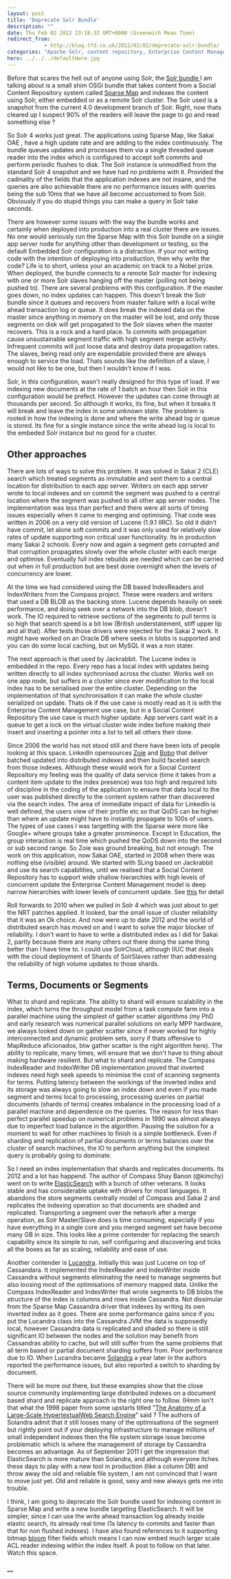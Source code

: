 ```yaml
---
layout: post
title: 'Deprecate Solr Bundle'
description: ""
date: Thu Feb 02 2012 23:18:33 GMT+0000 (Greenwich Mean Time)
redirect_from: 
            - http://blog.tfd.co.uk/2012/02/02/deprecate-solr-bundle/
categories: "Apache Solr, content repository, Enterprise Content Management, index updates, Lucene, repository system, social content, Solr, Uncategorized"
hero: ../../../defaultHero.jpg
---
```

Before that scares the hell out of anyone using Solr, the [Solr bundle ](https://github.com/ieb/solr/)I am talking about is a small shim OSGi bundle that takes content from a Social Content Repository system called [Sparse Map](https://github.com/ieb/sparsemapcontent) and indexes the content using Solr, either embedded or as a remote Solr cluster. The Solr used is a snapshot from the current 4.0 development branch of Solr. Right, now thats cleared up I suspect 90% of the readers will leave the page to go and read something else ?

So Solr 4 works just great. The applications using Sparse Map, like Sakai OAE , have a high update rate and are adding to the index continuously. The bundle queues updates and processes them via a single threaded queue reader into the index which is configured to accept soft commits and perform periodic flushes to disk. The Solr instance is unmodified from the standard Solr 4 snapshot and we have had no problems with it. Provided the cadinality of the fields that the application indexes are not insane, and the queries are also achievable there are no performance issues with queries being the sub 10ms that we have all become accustomed to from Solr. Obviously if you do stupid things you can make a query in Solr take seconds.

There are however some issues with the way the bundle works and certainly when deployed into production into a real cluster there are issues. No one would seriously run the Sparse Map with this Solr bundle on a single app server node for anything other than development or testing, so the default Embedded Solr configuration is a distraction. If your not writing code with the intention of deploying into production, then why write the code? Life is to short, unless your an academic on track to a Nobel prize. When deployed, the bundle connects to a remote Solr master for indexing with one or more Solr slaves hanging off the master (polling not being pushed to). There are several problems with this configuration. If the master goes down, no index updates can happen. This doesn't break the Solr bundle since it queues and recovers from master failure with a local write ahead transaction log or queue. It does break the indexed data on the master since anything in memory on the master will be lost, and only those segments on disk will get propagated to the Solr slaves when the master recovers. This is a rock and a hard place. 1s commits with propagation cause unsustainable segment traffic with high segment merge activity. Infrequent commits will just loose data and destroy data propagation rates. The slaves, being read only are expendable provided there are always enough to service the load. Thats sounds like the definition of a slave, I would not like to be one, but then I wouldn't know if I was.

Solr, in this configuration, wasn't really designed for this type of load. If we indexing new documents at the rate of 1 batch an hour then Solr in this configuration would be prefect. However the updates can come through at thousands per second. So although it works, its fine, but when it breaks it will break and leave the index in some unknown state. The problem is rooted in how the indexing is done and where the write ahead log or queue is stored. Its fine for a single instance since the write ahead log is local to the embeded Solr instance but no good for a cluster.

## Other approaches

There are lots of ways to solve this problem. It was solved in Sakai 2 (CLE) search which treated segments as immutable and sent them to a central location for distribution to each app server. Writers on each app server wrote to local indexes and on commit the segment was pushed to a central location where the segment was pushed to all other app server nodes. The implementation was less than perfect and there were all sorts of timing issues especially when it came to merging and optimising. That code was written in 2006 on a very old version of Lucene (1.9.1 IIRC). So old it didn't have commit, let alone soft commits and it was only used for relatively slow rates of update supporting non critical user functionality. Its in production many Sakai 2 schools. Every now and again a segment gets corrupted and that corruption propagates slowly over the whole cluster with each merge and optimise. Eventually full index rebuilds are needed which can be carried out when in full production but are best done overnight when the levels of concurrency are lower.

At the time we had considered using the DB based IndexReaders and IndexWriters from the Compass project. These were readers and writers that used a DB BLOB as the backing store. Lucene depends heavily on seek performance, and doing seek over a network into the DB blob, doesn't work. The IO required to retrieve sections of the segments to pull terms is so high that search speed is a bit low (British understatement, stiff upper lip and all that). After tests those drivers were rejected for the Sakai 2 work. It might have worked on an Oracle DB where seeks in blobs is supported and you can do some local caching, but on MySQL it was a non stater.

The next approach is that used by Jackrabbit. The Lucene index is embedded in the repo. Every repo has a local index with updates being written directly to all index sychronised across the cluster. Works well on one app node, but suffers in a cluster since ever modification to the local index has to be serialised over the entire cluster. Depending on the implementation of that synchronisation it can make the whole cluster serialized on update. Thats ok if the use case is mostly read as it is with the Enterprise Content Management use case, but in a Social Content Repository the use case is much higher update. App servers cant wait in a queue to get a lock on the virtual cluster wide index before making their insert and inserting a pointer into a list to tell all others their done.

Since 2006 the world has not stood still and there have been lots of people looking at this space. LinkedIn opensources [Zoie](http://javasoze.github.com/zoie/) and [Bobo](http://sna-projects.com/bobo/) that deliver batched updated into distributed indexes and then build faceted search from those indexes. Although these would work for a Social Content Repository my feeling was the quality of data service (time it takes from a content item update to the index presence) was too high and required lots of discipline in the coding of the application to ensure that data local to the user was published directly to the content system rather than discovered via the search index. The area of immediate impact of data for LinkedIn is well defined, the users view of their profile etc so that QoDS can be higher than where an update might have to instantly propagate to 100s of users. The types of use cases I was targetting with the Sparse were more like Google+ where groups take a greater prominence. Except in Education, the group interaction is real time which pushed the QoDS down into the second or sub second range. So Zoie was ground breaking, but not enough. The work on this application, now Sakai OAE, started in 2008 when there was nothing else (visible) around. We started with SLing based on Jackrabbit and use its search capabilities, until we realised that a Social Content Repository has to support wide shallow hierarchies with high levels of concurrent update the Enterprise Content Management model is deep narrow hierarchies with lower levels of concurrent update. See [this](www.slideshare.net/ianeboston/sparse-content-map-storage-system) for detail

Roll forwards to 2010 when we pulled in Solr 4 which was just about to get the NRT patches applied. It looked, bar the small issue of cluster reliability that it was an Ok choice. And now were up to date 2012 and the world of distributed search has moved on and I want to solve the major blocker of reliability. I don't want to have to write a distributed index as I did for Sakai 2, partly because there are many others out there doing the same thing better than I have time to. I could use SolrCloud, although IIUC that deals with the cloud deployment of Shards of SolrSlaves rather than addressing the reliability of high volume updates to those shards.

## Terms, Documents or Segments

What to shard and replicate. The ability to shard will ensure scalability in the index, which turns the throughput model from a task compute farm into a parallel machine using the simplest of gather scatter algorithms (my PhD and early research was numerical parallel solutions on early MPP hardware, we always looked down on gather scatter since if never worked for highly interconnected and dynamic problem sets, sorry if thats offensive to MapReduce aficionados, btw gather scatter is the right algorithm here). The ability to replicate, many times, will ensure that we don't have to thing about making hardware resilient. But what to shard and replicate. The Compass IndexReader and IndexWriter DB implementation proved that inverted indexes need high seek speeds to minimise the cost of scanning segments for terms. Putting latency between the workings of the inverted index and its storage was always going to slow an index down and even if you made segment and terms local to processing, processing queries on partial documents (shards of terms) creates imbalance in the processing load of a parallel machine and dependence on the queries. The reason for less than perfect parallel speedup on numerical problems in 1990 was almost always due to imperfect load balance in the algorithm. Pausing the solution for a moment to wait for other machines to finish is a simple bottleneck. Even if sharding and replication of partial documents or terms balances over the cluster of search machines, the IO to perform anything but the simplest query is probably going to dominate.

So I need an index implementation that shards and replicates documents. Its 2012 and a lot has happend. The author of Compass Shay Banon (@kimchy) went on to write [ElasticSearch](http://www.elasticsearch.org/) with a bunch of other veterans. It looks stable and has considerable uptake with drivers for most languages. It abandons the store segments centrally model of Compass and Sakai 2 and replicates the indexing operation so that documents are shaded and replicated. Transporting a segment over the network after a merge operation, as Solr Master/Slave does is time consuming, especially if you have everything in a single core and you merged segment set have become many GB in size. This looks like a prime contender for replacing the search capability since its simple to run, self configuring and discovering and ticks all the boxes as far as scaling, reliability and ease of use.

Another contender is [Lucandra](http://blog.sematext.com/2010/02/09/lucandra-a-cassandra-based-lucene-backend/). Initially this was just Lucene on top of Cassandara. It implemented the IndexReader and IndexWriter inside Cassandra without segments eliminating the need to manage segments but also loosing most of the optimisations of memory mapped data. Unlike the Compass IndexReader and IndexWriter that wrote segments to DB blobs the structure of the index is columns and rows inside Cassandra. Not dissimular from the Sparse Map Cassandra driver that indexes by writing its own inverted index as it goes. There are some performance gains since if you put the Lucandra class into the Cassandra JVM the data is supposedly local, however Cassandra data is replicated and shaded so there is still significant IO between the nodes and the solution may benefit from Cassandras ability to cache, but will still suffer from the same problems that all term based or partial document sharding suffers from. Poor performance due to IO. When Lucandra became [Solandra](http://blog.sematext.com/2011/09/09/the-state-of-solandra-summer-2011/) a year later in the authors reported the performance issues, but also reported a switch to sharding by document.

There will be more out there, but these examples show that the close source community implementing large distributed indexes on a document based shard and replicate approach is the right one to follow. (Hmm isn't that what the 1998 paper from some upstarts titled "[The Anatomy of a Large-Scale HypertextualWeb Search Engine](http://infolab.stanford.edu/pub/papers/google.pdf)" said ? The authors of Solandra admit that it still looses many of the optimisations of the segment but rightly point out if your deploying infrastructure to manage millions of small independent indexes then the file system storage issue become problematic which is where the management of storage by Cassandra becomes an advantage. As of September 2011 I get the impression that ElasticSearch is more mature than Solandra, and although everyone itches these days to play with a new tool in production (like a column DB) and throw away the old and reliable file system, I am not convinced that I want to move just yet. Old and reliable is good, sexy and new always gets me into trouble.

I think, I am going to deprecate the Solr bundle used for indexing content in Sparse Map and write a new bundle targeting ElasticSearch. It will be simpler, since I can use the write ahead transaction log already inside elastic search, its already real time (1s latency to commits and faster than that for non flushed indexes). I have also found references to it supporting bitmap [bloom](http://en.wikipedia.org/wiki/Bloom_filter) filter fields which means I can now embed much larger scale ACL reader indexing within the index itself. A post to follow on that later. Watch this space.

#### \_\_
